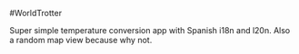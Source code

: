 #WorldTrotter

Super simple temperature conversion app with Spanish i18n and l20n. Also a random map view because why not.
